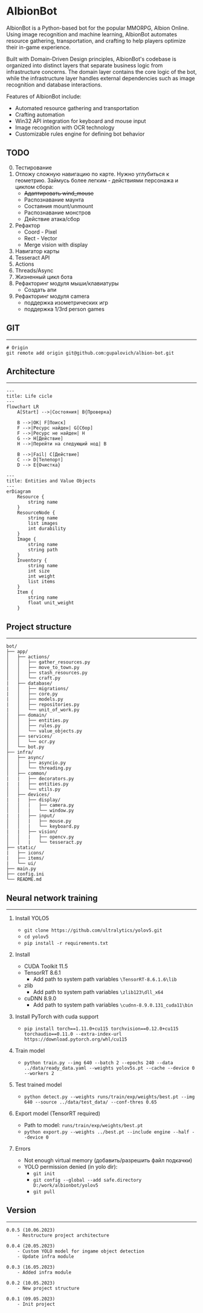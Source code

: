 # AlbionBot

AlbionBot is a Python-based bot for the popular MMORPG, Albion Online. Using image recognition and machine learning, AlbionBot automates resource gathering, transportation, and crafting to help players optimize their in-game experience.

Built with Domain-Driven Design principles, AlbionBot's codebase is organized into distinct layers that separate business logic from infrastructure concerns. The domain layer contains the core logic of the bot, while the infrastructure layer handles external dependencies such as image recognition and database interactions.

Features of AlbionBot include:

- Automated resource gathering and transportation
- Crafting automation
- Win32 API integration for keyboard and mouse input
- Image recognition with OCR technology
- Customizable rules engine for defining bot behavior

## TODO

0. Тестирование
1. Отложу сложную навигацию по карте. Нужно углубиться к геометрию. Займусь более легким - действиями персонажа и циклом сбора:
    - ~~Адаптировать wind_mouse~~
    - Распознавание маунта
    - Состаяния mount/unmount
    - Распознавание монстров
    - Действие атака/сбор
3. Рефактор
    - Coord - Pixel
    - Rect - Vector
    - Merge vision with display
2. Навигатор карты
3. Tesseract API
4. Actions
5. Threads/Async
6. Жизненный цикл бота
10. Рефакторинг модуля мыши/клавиатуры
    - Создать апи
11. Рефакторинг модуля camera
    - поддержка изометрических игр
    - поддержка 1/3rd person games


## GIT
---

    # Origin
    git remote add origin git@github.com:gupalovich/albion-bot.git

## Architecture
---

```mermaid
---
title: Life cicle
---
flowchart LR
    A[Start] -->|Состояния| B{Проверка}

    B -->|OK| F[Поиск]
    F -->|Ресурс найден| G[Сбор]
    F -->|Ресурс не найден| H
    G --> H[Действие]
    H -->|Перейти на следующий нод| B

    B -->|Fail| C[Действие]
    C --> D[Телепорт]
    D --> E{Очистка}
```

```mermaid
---
title: Entities and Value Objects
---
erDiagram
    Resource {
        string name
    }
    ResourceNode {
        string name
        list images
        int durability
    }
    Image {
        string name
        string path
    }
    Inventory {
        string name
        int size
        int weight
        list items
    }
    Item {
        string name
        float unit_weight
    }
```


## Project structure
---

    bot/
    ├── app/
    │   ├── actions/
    │   │   ├── gather_resources.py
    │   │   ├── move_to_town.py
    │   │   ├── stash_resources.py
    │   │   └── craft.py
    |   ├── database/
    |   │   ├── migrations/
    |   │   ├── core.py
    |   │   ├── models.py
    |   │   ├── repositories.py
    |   │   └── unit_of_work.py
    │   ├── domain/
    │   │   ├── entities.py
    │   │   ├── rules.py
    │   │   └── value_objects.py
    │   ├── services/
    │   │   └── ocr.py
    │   └── bot.py
    ├── infra/
    │   ├── async/
    │   │   ├── asyncio.py
    │   │   └── threading.py
    │   ├── common/
    |   |   ├── decorators.py
    |   |   ├── entities.py
    │   │   └── utils.py
    │   ├── devices/
    |   |   ├── display/
    │   │   |   ├── camera.py
    │   │   |   └── window.py
    |   |   ├── input/
    │   │   |   ├── mouse.py
    │   │   |   └── keyboard.py
    |   |   ├── vision/
    │   │   |   ├── opencv.py
    │   │   |   └── tesseract.py
    ├── static/
    |   ├── icons/
    |   ├── items/
    |   └── ui/
    ├── main.py
    ├── config.ini
    └── README.md

## Neural network training
---

1. Install YOLO5
    - `git clone https://github.com/ultralytics/yolov5.git`
    - `cd yolov5`
    - `pip install -r requirements.txt`

2. Install
    - CUDA Toolkit 11.5
    - TensorRT 8.6.1
        - Add path to system path variables `\TensorRT-8.6.1.6\lib`
    - zlib
        - Add path to system path variables `\zlib123\dll_x64`
    - cuDNN 8.9.0
        - Add path to system path variables `\cudnn-8.9.0.131_cuda11\bin`


3. Install PyTorch with cuda support
    - `pip install torch==1.11.0+cu115 torchvision==0.12.0+cu115 torchaudio==0.11.0 --extra-index-url https://download.pytorch.org/whl/cu115`

4. Train model
    - `python train.py --img 640 --batch 2 --epochs 240 --data ../data/ready_data.yaml --weights yolov5s.pt --cache --device 0 --workers 2`

5. Test trained model
    - `python detect.py --weights runs/train/exp/weights/best.pt --img 640 --source ../data/test_data/ --conf-thres 0.65`

6. Export model (TensorRT required)
    - Path to model: `runs/train/exp/weights/best.pt`
    - `python export.py --weights ../best.pt --include engine --half --device 0`

7. Errors
    - Not enough virtual memory (добавить/разрешить файл подкачки)
    - YOLO permission denied (in yolo dir):
        - `git init`
        - `git config --global --add safe.directory D:/work/albionbot/yolov5`
        - `git pull`


## Version
---

    0.0.5 (10.06.2023)
        - Restructure project architecture

    0.0.4 (20.05.2023)
        - Custom YOLO model for ingame object detection 
        - Update infra module

    0.0.3 (16.05.2023)
        - Added infra module

    0.0.2 (10.05.2023)
        - New project structure

    0.0.1 (09.05.2023)
        - Init project
